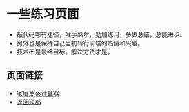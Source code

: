 # 一些练习页面
- 敲代码哪有捷径，唯手熟尔，勤加练习，多做总结，总能进步。
- 另外也是保持自己当初转行前端的热情和兴趣。
- 技术不是最终目标。解决方法才是。

## 页面链接
- [家庭关系计算器](https://hc1213.github.io/demo/demo0/demo0)
- [返回顶部](https://hc1213.github.io/demo/demo1/demo1)

